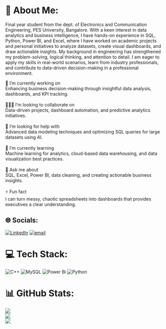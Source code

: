 # 💫 About Me:
Final year student from the dept. of Electronics and Communication Engineering, PES University, Bangalore. With a keen interest in data analytics and business intelligence, I have hands-on experience in SQL, Python, Power BI, and Excel, where I have worked on academic projects and personal initiatives to analyze datasets, create visual dashboards, and draw actionable insights. My background in engineering has strengthened my problem-solving, logical thinking, and attention to detail. I am eager to apply my skills in real-world scenarios, learn from industry professionals, and contribute to data-driven decision-making in a professional environment.

📡 I’m currently working on<br>Enhancing business decision-making through insightful data analysis, dashboards, and KPI tracking.<br><br>🧑‍🤝‍🧑 I’m looking to collaborate on<br>Data-driven projects, dashboard automation, and predictive analytics initiatives.<br><br>🤝 I’m looking for help with<br>Advanced data modeling techniques and optimizing SQL queries for large datasets using AI.<br><br>🌱 I’m currently learning<br>Machine learning for analytics, cloud-based data warehousing, and data visualization best practices.<br><br>💬 Ask me about<br>SQL, Excel, Power BI, data cleaning, and creating actionable business insights.<br><br>⚡ Fun fact<br>I can turn messy, chaotic spreadsheets into dashboards that provides executives a clear understanding.


## 🌐 Socials:
[![LinkedIn](https://img.shields.io/badge/LinkedIn-%230077B5.svg?logo=linkedin&logoColor=white)](https://linkedin.com/in/www.linkedin.com/in/sarvagya-sanjay-3aba64292) [![email](https://img.shields.io/badge/Email-D14836?logo=gmail&logoColor=white)](mailto:sarvagyasanjay18@gmail.com) 

# 💻 Tech Stack:
![C++](https://img.shields.io/badge/c++-%2300599C.svg?style=for-the-badge&logo=c%2B%2B&logoColor=white) ![MySQL](https://img.shields.io/badge/mysql-4479A1.svg?style=for-the-badge&logo=mysql&logoColor=white) ![Power Bi](https://img.shields.io/badge/power_bi-F2C811?style=for-the-badge&logo=powerbi&logoColor=black) ![Python](https://img.shields.io/badge/python-3670A0?style=for-the-badge&logo=python&logoColor=ffdd54)
# 📊 GitHub Stats:
![](https://github-readme-stats.vercel.app/api?username=SarvagyaSanjay&theme=shades-of-purple&hide_border=false&include_all_commits=false&count_private=false)<br/>
![](https://nirzak-streak-stats.vercel.app/?user=SarvagyaSanjay&theme=shades-of-purple&hide_border=false)<br/>
![](https://github-readme-stats.vercel.app/api/top-langs/?username=SarvagyaSanjay&theme=shades-of-purple&hide_border=false&include_all_commits=false&count_private=false&layout=compact)

<!-- Proudly created with GPRM ( https://gprm.itsvg.in ) -->

